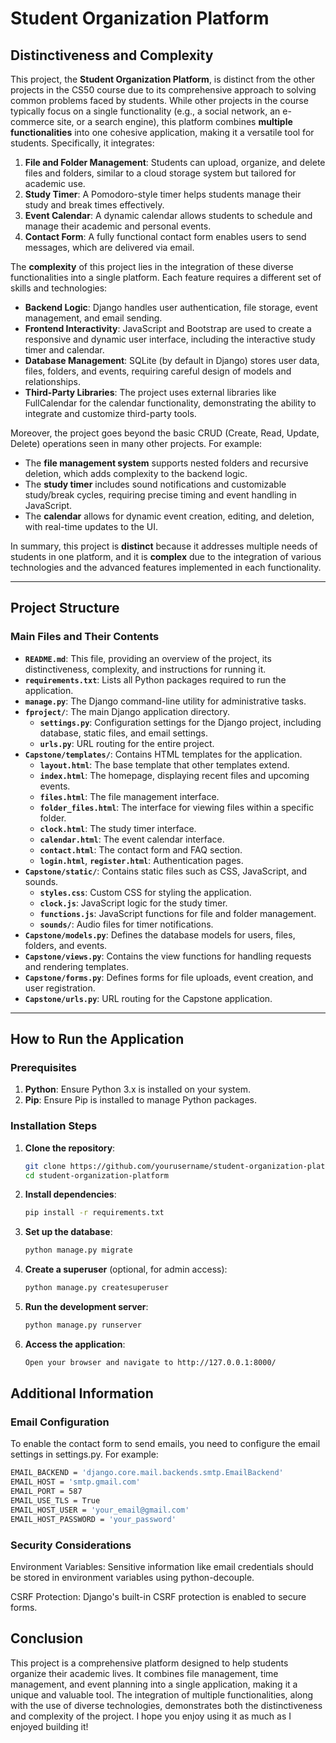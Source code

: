 # Student Organization Platform

## Distinctiveness and Complexity

This project, the **Student Organization Platform**, is distinct from the other projects in the CS50 course due to its comprehensive approach to solving common problems faced by students. While other projects in the course typically focus on a single functionality (e.g., a social network, an e-commerce site, or a search engine), this platform combines **multiple functionalities** into one cohesive application, making it a versatile tool for students. Specifically, it integrates:

1. **File and Folder Management**: Students can upload, organize, and delete files and folders, similar to a cloud storage system but tailored for academic use.
2. **Study Timer**: A Pomodoro-style timer helps students manage their study and break times effectively.
3. **Event Calendar**: A dynamic calendar allows students to schedule and manage their academic and personal events.
4. **Contact Form**: A fully functional contact form enables users to send messages, which are delivered via email.

The **complexity** of this project lies in the integration of these diverse functionalities into a single platform. Each feature requires a different set of skills and technologies:

- **Backend Logic**: Django handles user authentication, file storage, event management, and email sending.
- **Frontend Interactivity**: JavaScript and Bootstrap are used to create a responsive and dynamic user interface, including the interactive study timer and calendar.
- **Database Management**: SQLite (by default in Django) stores user data, files, folders, and events, requiring careful design of models and relationships.
- **Third-Party Libraries**: The project uses external libraries like FullCalendar for the calendar functionality, demonstrating the ability to integrate and customize third-party tools.

Moreover, the project goes beyond the basic CRUD (Create, Read, Update, Delete) operations seen in many other projects. For example:
- The **file management system** supports nested folders and recursive deletion, which adds complexity to the backend logic.
- The **study timer** includes sound notifications and customizable study/break cycles, requiring precise timing and event handling in JavaScript.
- The **calendar** allows for dynamic event creation, editing, and deletion, with real-time updates to the UI.

In summary, this project is **distinct** because it addresses multiple needs of students in one platform, and it is **complex** due to the integration of various technologies and the advanced features implemented in each functionality.

---

## Project Structure

### Main Files and Their Contents

- **`README.md`**: This file, providing an overview of the project, its distinctiveness, complexity, and instructions for running it.
- **`requirements.txt`**: Lists all Python packages required to run the application.
- **`manage.py`**: The Django command-line utility for administrative tasks.
- **`fproject/`**: The main Django application directory.
  - **`settings.py`**: Configuration settings for the Django project, including database, static files, and email settings.
  - **`urls.py`**: URL routing for the entire project.
- **`Capstone/templates/`**: Contains HTML templates for the application.
  - **`layout.html`**: The base template that other templates extend.
  - **`index.html`**: The homepage, displaying recent files and upcoming events.
  - **`files.html`**: The file management interface.
  - **`folder_files.html`**: The interface for viewing files within a specific folder.
  - **`clock.html`**: The study timer interface.
  - **`calendar.html`**: The event calendar interface.
  - **`contact.html`**: The contact form and FAQ section.
  - **`login.html`**, **`register.html`**: Authentication pages.
- **`Capstone/static/`**: Contains static files such as CSS, JavaScript, and sounds.
  - **`styles.css`**: Custom CSS for styling the application.
  - **`clock.js`**: JavaScript logic for the study timer.
  - **`functions.js`**: JavaScript functions for file and folder management.
  - **`sounds/`**: Audio files for timer notifications.
- **`Capstone/models.py`**: Defines the database models for users, files, folders, and events.
- **`Capstone/views.py`**: Contains the view functions for handling requests and rendering templates.
- **`Capstone/forms.py`**: Defines forms for file uploads, event creation, and user registration.
- **`Capstone/urls.py`**: URL routing for the Capstone application.

---

## How to Run the Application

### Prerequisites
1. **Python**: Ensure Python 3.x is installed on your system.
2. **Pip**: Ensure Pip is installed to manage Python packages.

### Installation Steps
1. **Clone the repository**:
   ```bash
   git clone https://github.com/yourusername/student-organization-platform.git
   cd student-organization-platform
   ```

2. **Install dependencies**:
    ```bash
    pip install -r requirements.txt
    ```

3. **Set up the database**:
    ```bash
    python manage.py migrate
    ```

4. **Create a superuser** (optional, for admin access):
    ```bash
    python manage.py createsuperuser
    ```

5. **Run the development server**:
    ```bash
    python manage.py runserver
    ```

6. **Access the application**:
    ```bash
    Open your browser and navigate to http://127.0.0.1:8000/
    ```

## Additional Information

### Email Configuration

To enable the contact form to send emails, you need to configure the email settings in settings.py. For example:
```bash
EMAIL_BACKEND = 'django.core.mail.backends.smtp.EmailBackend'
EMAIL_HOST = 'smtp.gmail.com'
EMAIL_PORT = 587
EMAIL_USE_TLS = True
EMAIL_HOST_USER = 'your_email@gmail.com'
EMAIL_HOST_PASSWORD = 'your_password'
```

### Security Considerations

Environment Variables: Sensitive information like email credentials should be stored in environment variables using python-decouple.

CSRF Protection: Django's built-in CSRF protection is enabled to secure forms.

## Conclusion

This project is a comprehensive platform designed to help students organize their academic lives. It combines file management, time management, and event planning into a single application, making it a unique and valuable tool. The integration of multiple functionalities, along with the use of diverse technologies, demonstrates both the distinctiveness and complexity of the project. I hope you enjoy using it as much as I enjoyed building it!